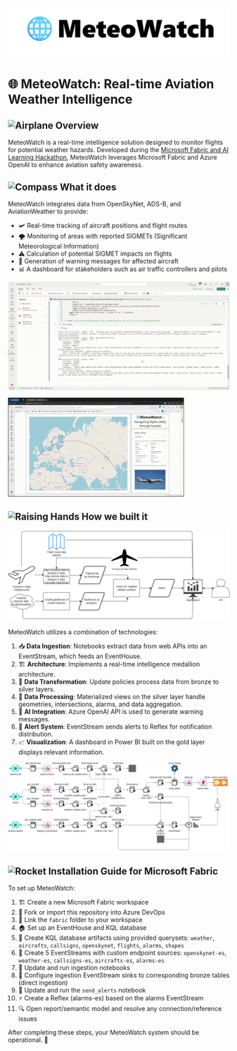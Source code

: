 ![Logo](docs/MeteoWatchWide.jpg)
# 🌐 MeteoWatch: Real-time Aviation Weather Intelligence

## <img src="https://raw.githubusercontent.com/Tarikul-Islam-Anik/Animated-Fluent-Emojis/master/Emojis/Travel%20and%20places/Airplane.png" alt="Airplane" width="25" height="25" /> Overview
MeteoWatch is a real-time intelligence solution designed to monitor flights for potential weather hazards. Developed during the [Microsoft Fabric and AI Learning Hackathon](https://microsoftfabric.devpost.com/), MeteoWatch leverages Microsoft Fabric and Azure OpenAI to enhance aviation safety awareness.

## <img src="https://raw.githubusercontent.com/Tarikul-Islam-Anik/Animated-Fluent-Emojis/master/Emojis/Travel%20and%20places/Compass.png" alt="Compass" width="25" height="25" /> What it does
MeteoWatch integrates data from OpenSkyNet, ADS-B, and AviationWeather to provide:

- 🛩️ Real-time tracking of aircraft positions and flight routes
- 🌪️ Monitoring of areas with reported SIGMETs (Significant Meteorological Information)
- ⚠️ Calculation of potential SIGMET impacts on flights
- 💬 Generation of warning messages for affected aircraft
- 📊 A dashboard for stakeholders such as air traffic controllers and pilots

![Alarm System](./videos/alarms_openai_notebook_reflex.gif)

![Dashboard](./videos/PowerBI%20-%20Various%20Callsigns.gif)

## <img src="https://raw.githubusercontent.com/Tarikul-Islam-Anik/Animated-Fluent-Emojis/master/Emojis/Hand%20gestures/Raising%20Hands.png" alt="Raising Hands" width="25" height="25" /> How we built it
![Use Case Diagram](docs/usecase.drawio.png)

MeteoWatch utilizes a combination of technologies:

1. 📥 **Data Ingestion**: Notebooks extract data from web APIs into an EventStream, which feeds an EventHouse.
2. 🏗️ **Architecture**: Implements a real-time intelligence medallion architecture.
3. 🔄 **Data Transformation**: Update policies process data from bronze to silver layers.
4. 🧮 **Data Processing**: Materialized views on the silver layer handle geometries, intersections, alarms, and data aggregation.
5. 🤖 **AI Integration**: Azure OpenAI API is used to generate warning messages.
6. 🚨 **Alert System**: EventStream sends alerts to Reflex for notification distribution.
7. 📈 **Visualization**: A dashboard in Power BI built on the gold layer displays relevant information.

![Architecture Diagram](docs/archi.drawio.png)

## <img src="https://raw.githubusercontent.com/Tarikul-Islam-Anik/Animated-Fluent-Emojis/master/Emojis/Travel%20and%20places/Rocket.png" alt="Rocket" width="25" height="25" /> Installation Guide for Microsoft Fabric

To set up MeteoWatch:

1. 🏗️ Create a new Microsoft Fabric workspace
2. 🔀 Fork or import this repository into Azure DevOps
3. 🔗 Link the `fabric` folder to your workspace
4. 🏠 Set up an EventHouse and KQL database
5. 📜 Create KQL database artifacts using provided querysets: `weather`, `aircrafts`, `callsigns`, `openskynet`, `flights`, `alarms`, `shapes`
6. 🌊 Create 5 EventStreams with custom endpoint sources: `openskynet-es`, `weather-es`, `callsigns-es`, `aircrafts-es`, `alarms-es`
7. 🔄 Update and run ingestion notebooks
8. 🔌 Configure ingestion EventStream sinks to corresponding bronze tables (direct ingestion)
9. 🔑 Update and run the `send_alerts` notebook
10. ⚡ Create a Reflex (alarms-es) based on the alarms EventStream
11. 🔍 Open report/semantic model and resolve any connection/reference issues

After completing these steps, your MeteoWatch system should be operational. 🎉
